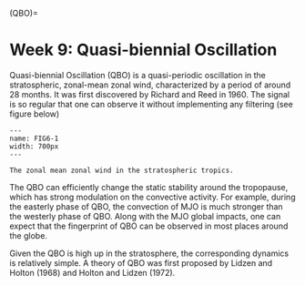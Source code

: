 (QBO)=
# Week 9: Quasi-biennial Oscillation

Quasi-biennial Oscillation (QBO) is a quasi-periodic oscillation in the stratospheric, zonal-mean zonal wind, characterized by a period of around 28 months. It was first discovered by Richard and Reed in 1960. The signal is so regular that one can observe it without implementing any filtering (see figure below)

```{figure} ../tropical-dynamics-figures/QBO.png
---
name: FIG6-1
width: 700px
---

The zonal mean zonal wind in the stratospheric tropics. 
```

The QBO can efficiently change the static stability around the tropopause, which has strong modulation on the convective activity. For example, during the easterly phase of QBO, the convection of MJO is much stronger than the westerly phase of QBO. Along with the MJO global impacts, one can expect that the fingerprint of QBO can be observed in most places around the globe. 

Given the QBO is high up in the stratosphere, the corresponding dynamics is relatively simple. A theory of QBO was first proposed by Lidzen and Holton (1968) and Holton and Lidzen (1972). 



```{bibliography}
```

